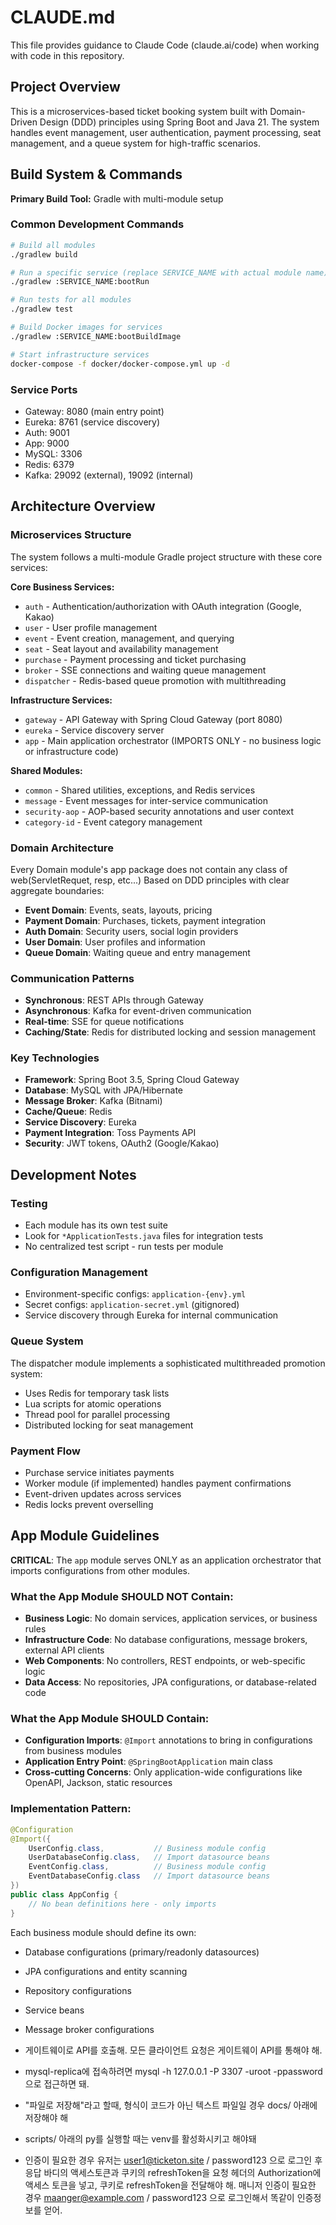 # CLAUDE.md

This file provides guidance to Claude Code (claude.ai/code) when working with code in this repository.

## Project Overview

This is a microservices-based ticket booking system built with Domain-Driven Design (DDD) principles using Spring Boot and Java 21. The system handles event management, user authentication, payment processing, seat management, and a queue system for high-traffic scenarios.

## Build System & Commands

**Primary Build Tool:** Gradle with multi-module setup

### Common Development Commands
```bash
# Build all modules
./gradlew build

# Run a specific service (replace SERVICE_NAME with actual module name)
./gradlew :SERVICE_NAME:bootRun

# Run tests for all modules
./gradlew test

# Build Docker images for services
./gradlew :SERVICE_NAME:bootBuildImage

# Start infrastructure services
docker-compose -f docker/docker-compose.yml up -d
```

### Service Ports
- Gateway: 8080 (main entry point)
- Eureka: 8761 (service discovery)
- Auth: 9001
- App: 9000
- MySQL: 3306
- Redis: 6379
- Kafka: 29092 (external), 19092 (internal)

## Architecture Overview

### Microservices Structure
The system follows a multi-module Gradle project structure with these core services:

**Core Business Services:**
- `auth` - Authentication/authorization with OAuth integration (Google, Kakao)
- `user` - User profile management
- `event` - Event creation, management, and querying
- `seat` - Seat layout and availability management
- `purchase` - Payment processing and ticket purchasing
- `broker` - SSE connections and waiting queue management
- `dispatcher` - Redis-based queue promotion with multithreading

**Infrastructure Services:**
- `gateway` - API Gateway with Spring Cloud Gateway (port 8080)
- `eureka` - Service discovery server
- `app` - Main application orchestrator (IMPORTS ONLY - no business logic or infrastructure code)

**Shared Modules:**
- `common` - Shared utilities, exceptions, and Redis services
- `message` - Event messages for inter-service communication
- `security-aop` - AOP-based security annotations and user context
- `category-id` - Event category management

### Domain Architecture
Every Domain module's app package does not contain any class of web(ServletRequet, resp, etc...)
Based on DDD principles with clear aggregate boundaries:
- **Event Domain**: Events, seats, layouts, pricing
- **Payment Domain**: Purchases, tickets, payment integration
- **Auth Domain**: Security users, social login providers
- **User Domain**: User profiles and information
- **Queue Domain**: Waiting queue and entry management

### Communication Patterns
- **Synchronous**: REST APIs through Gateway
- **Asynchronous**: Kafka for event-driven communication
- **Real-time**: SSE for queue notifications
- **Caching/State**: Redis for distributed locking and session management

### Key Technologies
- **Framework**: Spring Boot 3.5, Spring Cloud Gateway
- **Database**: MySQL with JPA/Hibernate
- **Message Broker**: Kafka (Bitnami)
- **Cache/Queue**: Redis
- **Service Discovery**: Eureka
- **Payment Integration**: Toss Payments API
- **Security**: JWT tokens, OAuth2 (Google/Kakao)

## Development Notes

### Testing
- Each module has its own test suite
- Look for `*ApplicationTests.java` files for integration tests
- No centralized test script - run tests per module

### Configuration Management
- Environment-specific configs: `application-{env}.yml`
- Secret configs: `application-secret.yml` (gitignored)
- Service discovery through Eureka for internal communication

### Queue System
The dispatcher module implements a sophisticated multithreaded promotion system:
- Uses Redis for temporary task lists
- Lua scripts for atomic operations
- Thread pool for parallel processing
- Distributed locking for seat management

### Payment Flow
- Purchase service initiates payments
- Worker module (if implemented) handles payment confirmations
- Event-driven updates across services
- Redis locks prevent overselling

## App Module Guidelines

**CRITICAL**: The `app` module serves ONLY as an application orchestrator that imports configurations from other modules. 

### What the App Module SHOULD NOT Contain:
- **Business Logic**: No domain services, application services, or business rules
- **Infrastructure Code**: No database configurations, message brokers, external API clients
- **Web Components**: No controllers, REST endpoints, or web-specific logic
- **Data Access**: No repositories, JPA configurations, or database-related code

### What the App Module SHOULD Contain:
- **Configuration Imports**: `@Import` annotations to bring in configurations from business modules
- **Application Entry Point**: `@SpringBootApplication` main class
- **Cross-cutting Concerns**: Only application-wide configurations like OpenAPI, Jackson, static resources

### Implementation Pattern:
```java
@Configuration  
@Import({
    UserConfig.class,           // Business module config
    UserDatabaseConfig.class,   // Import datasource beans
    EventConfig.class,          // Business module config  
    EventDatabaseConfig.class   // Import datasource beans
})
public class AppConfig {
    // No bean definitions here - only imports
}
```

Each business module should define its own:
- Database configurations (primary/readonly datasources)
- JPA configurations and entity scanning
- Repository configurations
- Service beans
- Message broker configurations

- 게이트웨이로 API를 호출해. 모든 클라이언트 요청은 게이트웨이 API를 통해야 해.
- mysql-replica에 접속하려면 mysql -h 127.0.0.1 -P 3307 -uroot -ppassword 으로 접근하면 돼.
- "파일로 저장해"라고 할때, 형식이 코드가 아닌 텍스트 파일일 경우 docs/ 아래에 저장해야 해
- scripts/ 아래의 py를 실행할 때는 venv를 활성화시키고 해야돼
- 인증이 필요한 경우 유저는 user1@ticketon.site / password123 으로 로그인 후 응답 바디의 액세스토큰과 쿠키의 refreshToken을 요청 헤더의 Authorization에 액세스 토큰을 넣고, 쿠키로 refreshToken을 전달해야 해. 매니저 인증이 필요한 경우 maanger@example.com / password123 으로 로그인해서 똑같이 인증정보를 얻어.